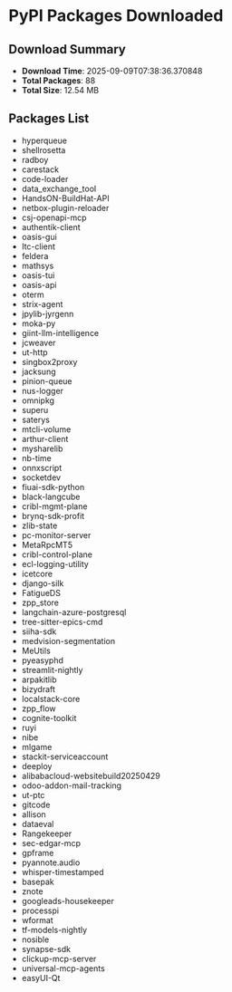 # PyPI Packages Downloaded

## Download Summary
- **Download Time**: 2025-09-09T07:38:36.370848
- **Total Packages**: 88
- **Total Size**: 12.54 MB

## Packages List
- hyperqueue
- shellrosetta
- radboy
- carestack
- code-loader
- data_exchange_tool
- HandsON-BuildHat-API
- netbox-plugin-reloader
- csj-openapi-mcp
- authentik-client
- oasis-gui
- ltc-client
- feldera
- mathsys
- oasis-tui
- oasis-api
- oterm
- strix-agent
- jpylib-jyrgenn
- moka-py
- giint-llm-intelligence
- jcweaver
- ut-http
- singbox2proxy
- jacksung
- pinion-queue
- nus-logger
- omnipkg
- superu
- saterys
- mtcli-volume
- arthur-client
- mysharelib
- nb-time
- onnxscript
- socketdev
- fiuai-sdk-python
- black-langcube
- cribl-mgmt-plane
- brynq-sdk-profit
- zlib-state
- pc-monitor-server
- MetaRpcMT5
- cribl-control-plane
- ecl-logging-utility
- icetcore
- django-silk
- FatigueDS
- zpp_store
- langchain-azure-postgresql
- tree-sitter-epics-cmd
- siiha-sdk
- medvision-segmentation
- MeUtils
- pyeasyphd
- streamlit-nightly
- arpakitlib
- bizydraft
- localstack-core
- zpp_flow
- cognite-toolkit
- ruyi
- nibe
- mlgame
- stackit-serviceaccount
- deeploy
- alibabacloud-websitebuild20250429
- odoo-addon-mail-tracking
- ut-ptc
- gitcode
- allison
- dataeval
- Rangekeeper
- sec-edgar-mcp
- gpframe
- pyannote.audio
- whisper-timestamped
- basepak
- znote
- googleads-housekeeper
- processpi
- wformat
- tf-models-nightly
- nosible
- synapse-sdk
- clickup-mcp-server
- universal-mcp-agents
- easyUI-Qt
